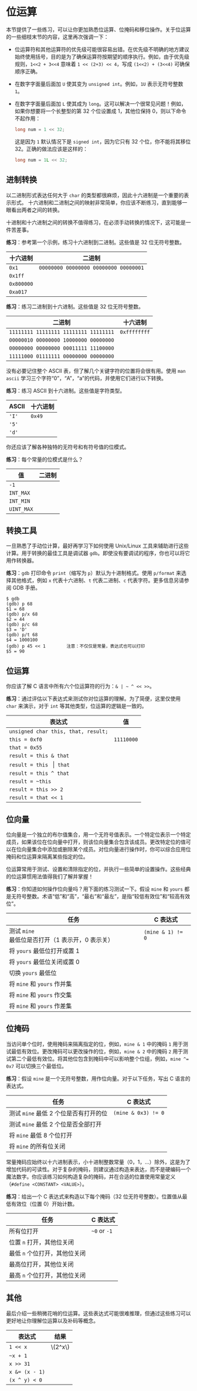# 位运算

<div class="toc"></div>

本节提供了一些练习，可以让你更加熟悉位运算、位掩码和移位操作。关于位运算的一些细枝末节的内容，这里再次强调一下：

- 位运算符和其他运算符的优先级可能很容易出错。在优先级不明确的地方建议始终使用括号，目的是为了确保运算符按期望的顺序执行。例如，由于优先级规则，`1<<2 + 3<<4` 意味着 `1 << (2+3) << 4`，写成 `(1<<2) + (3<<4)` 可确保顺序正确。
- 在数字字面量后面加 `U` 使其变为 `unsigned int`。例如，`1U` 表示无符号整数 `1`。
- 在数字字面量后面加 `L` 使其成为 `long`。这可以解决一个很常见问题！例如，如果你想要将一个长整型的第 32 个位设置成 1，其他位保持 0，则以下命令不起作用：

	```C
	long num = 1 << 32;
	```

	这是因为 `1` 默认情况下是 `signed int`，因为它只有 32 个位，你不能将其移位 32。正确的做法应该是这样的：

	```C
	long num = 1L << 32;
	```

## 进制转换

以二进制形式表达任何大于 `char` 的类型都很麻烦，因此十六进制是一个重要的表示形式。 十六进制和二进制之间的映射非常简单，你应该不断练习，直到能够一眼看出两者之间的转换。

十进制和十六进制之间的转换不值得练习，在必须手动转换的情况下，这可能是一件苦差事。

**练习**：参考第一个示例，练习十六进制到二进制。这些值是 32 位无符号整数。

| 十六进制   | 二进制                                |
| ---------- | ------------------------------------- |
| `0x1`      | `00000000 00000000 00000000 00000001` |
| `0x1ff`    |                                       |
| `0x800000` |                                       |
| `0xa017`   |                                       |

**练习**：练习二进制到十六进制。这些值是 32 位无符号整数。

| 二进制                                | 十六进制     |
| ------------------------------------- | ------------ |
| `11111111 11111111 11111111 11111111` | `0xffffffff` |
| `00000010 00000000 10000000 00000000` |              |
| `00000000 00000000 00011111 11100000` |              |
| `11111000 01111111 00000000 00000000` |              |

没有必要记住整个 ASCII 表，但了解几个关键字符的位置将会很有用。使用 `man ascii` 学习三个字符“0”，“A”，“a”的代码，并使用它们进行以下转换。

**练习**：练习 ASCII 到十六进制。这些值是字符类型。

| ASCII | 十六进制 |
| ----- | -------- |
| `'I'` | `0x49`   |
| `'5'` |          |
| `'d'` |          |

你还应该了解各种独特的无符号和有符号值的位模式。

**练习**：每个常量的位模式是什么？

| 值         | 二进制 |
| ---------- | ------ |
| `-1`       |        |
| `INT_MAX`  |        |
| `INT_MIN`  |        |
| `UINT_MAX` |        |

## 转换工具

一旦熟悉了手动位计算，最好再学习下如何使用 Unix/Linux 工具来辅助进行这些计算。用于转换的最佳工具是调试器 `gdb`。即使没有要调试的程序，你也可以将它用作转换器。

**练习**：`gdb` 打印命令 `print`（缩写为 `p`）默认为十进制格式。使用 `p/format` 来选择其他格式，例如 `x` 代表十六进制、`t` 代表二进制、`c` 代表字符。更多信息另请参阅 GDB 手册。

```
$ gdb
(gdb) p 68
$1 = 68
(gdb) p/x 68
$2 = 44
(gdb) p/c 68
$3 = 'D'
(gdb) p/t 68
$4 = 1000100
(gdb) p 45 << 1        注意：不仅仅是常量，表达式也可以打印
$5 = 90
```

## 位运算

你应该了解 C 语言中所有六个位运算符的行为：`& | ~ ^ << >>`。

**练习**：通过评估以下表达式来测试你对位运算的理解。为了简便，这里仅使用 `char` 来演示，对于 `int` 等其他类型，位运算的逻辑是一致的。

| 表达式                              | 值         |
| ----------------------------------- | ---------- |
| `unsigned char this, that, result;` |            |
| `this = 0xf0`                       | `11110000` |
| `that = 0x55`                       |            |
| `result = this & that`              |            |
| `result = this ` \|` that`          |            |
| `result = this ^ that`              |            |
| `result = ~this`                    |            |
| `result = this >> 2`                |            |
| `result = that << 1`                |            |

## 位向量

位向量是一个独立的布尔值集合，用一个无符号值表示。一个特定位表示一个特定成员，如果该位在位向量中打开，则该位向量集合包含该成员。更改特定位的值可以在位向量集合中添加或删除某个成员。对位向量进行操作时，你可以综合应用位掩码和位运算来隔离某些指定的位。

位运算常用于测试、设置和清除指定的位，并执行一些简单的设置操作。这些经典的位运算惯用法值得我们了解并掌握！

**练习**：你知道如何操作位向量吗？用下面的练习测试一下。假设 `mine` 和 `yours` 都是无符号整数。术语“低”和“高”，“最右”和“最左”，是指“较低有效位”和“较高有效位”。

| 任务                                             | C 表达式          |
| ------------------------------------------------ | ----------------- |
| 测试 `mine` 最低位是否打开（1 表示开，0 表示关） | `(mine & 1) != 0` |
| 将 `yours` 最低位打开或置 1                      |                   |
| 将 `yours` 最低位关闭或置 0                      |                   |
| 切换 `yours` 最低位                              |                   |
| 将 `mine` 和 `yours` 作并集                      |                   |
| 将 `mine` 和 `yours` 作交集                      |                   |
| 将 `mine` 和 `yours` 作差集                      |                   |

## 位掩码

当访问单个位时，使用掩码来隔离指定的位，例如，`mine & 1` 中的掩码 `1` 用于测试最低有效位。更改掩码可以更改操作的位，例如，`mine & 2` 中的掩码 `2` 用于测试第二个最低有效位。将其他位包含到掩码中可以影响整个位组，例如，`mine ^= 0x7` 可以切换三个最低位。

**练习**：假设 `mine` 是一个无符号整数，用作位向量。对于以下任务，写出 C 语言的表达式。

| 任务                                  | C 表达式            |
| ------------------------------------- | ------------------- |
| 测试 `mine` 最低 2 个位是否有打开的位 | `(mine & 0x3) != 0` |
| 测试 `mine` 最低 2 个位是否全部打开   |                     |
| 将 `mine` 最低 8 个位打开             |                     |
| 将 `mine` 的所有位关闭                |                     |

常量掩码应始终以十六进制表示，小十进制整数常量（0，1，...）除外，这是为了增加代码的可读性。对于复杂的掩码，则建议通过构造来表达，而不是硬编码一个魔法数字。你应该练习如何构造复杂的掩码，并在合适的位置使用常量定义（`#define <CONSTANT> <VALUE>`）。

**练习**：给出一个 C 表达式来构造以下每个掩码（32 位无符号整数）。位置值从最低有效位（位置 0）开始计数。

| 任务                          | C 表达式     |
| ----------------------------- | ------------ |
| 所有位打开                    | `~0` or `-1` |
| 位置 `n` 打开，其他位关闭     |              |
| 最低 `n` 个位打开，其他位关闭 |              |
| 最高位打开，其他位关闭        |              |
| 最高 `n` 个位打开，其他位关闭 |              |

## 其他

最后介绍一些稍微花哨的位运算。这些表达式可能很难推理，但通过这些练习可以更好地让你理解位运算以及补码等概念。

| 表达式         | 结果  |
| -------------- | ----- |
| `1 << x`       | \\(2^x\\) |
| `~x + 1`       |       |
| `x >> 31`      |       |
| `x &= (x - 1)` |       |
| `(x ^ y) < 0`  |       |
